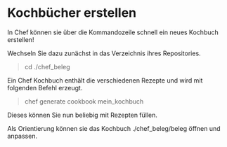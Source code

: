 # Kochbücher erstellen
In Chef können sie über die Kommandozeile schnell ein neues Kochbuch erstellen! 

Wechseln Sie dazu zunächst in das Verzeichnis
ihres Repositories.

> cd ./chef_beleg

Ein Chef Kochbuch enthält die verschiedenen Rezepte und wird mit folgenden Befehl erzeugt.

> chef generate cookbook mein_kochbuch

Dieses können Sie nun beliebig mit Rezepten füllen.

Als Orientierung können sie das Kochbuch ./chef_beleg/beleg öffnen und anpassen.
